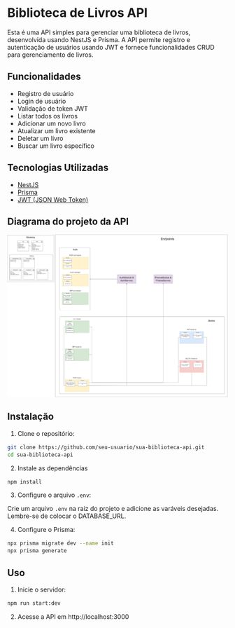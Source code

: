 # Biblioteca de Livros API

Esta é uma API simples para gerenciar uma biblioteca de livros, desenvolvida usando NestJS e Prisma. A API permite registro e autenticação de usuários usando JWT e fornece funcionalidades CRUD para gerenciamento de livros.

## Funcionalidades

- Registro de usuário
- Login de usuário
- Validação de token JWT
- Listar todos os livros
- Adicionar um novo livro
- Atualizar um livro existente
- Deletar um livro
- Buscar um livro específico

## Tecnologias Utilizadas

- [NestJS](https://nestjs.com/)
- [Prisma](https://www.prisma.io/)
- [JWT (JSON Web Token)](https://jwt.io/)

## Diagrama do projeto da API

![Diagrama da API](https://github.com/hav0kinho/auth-api/blob/main/images/auth-api-diagram.png)

## Instalação

1. Clone o repositório:

```bash
git clone https://github.com/seu-usuario/sua-biblioteca-api.git
cd sua-biblioteca-api
```

2. Instale as dependências

```bash
npm install
```

3. Configure o arquivo `.env`:

Crie um arquivo `.env` na raiz do projeto e adicione as varáveis desejadas. Lembre-se de colocar o DATABASE_URL.

4. Configure o Prisma:

```bash
npx prisma migrate dev --name init
npx prisma generate
```

## Uso

1. Inicie o servidor:

```bash
npm run start:dev
```

2. Acesse a API em http://localhost:3000
